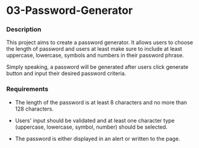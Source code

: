 # 03-Password-Generator

### Description

This project aims to create a password generator. It allows users to choose the length of password and users at least make sure to include at least uppercase, lowercase, symbols and numbers in their password phrase.

Simply speaking, a password will be generated after users click generate button and input their desired password criteria.

### Requirements

-   The length of the password is at least 8 characters and no more than 128 characters.

-   Users' input should be validated and at least one character type (uppercase, lowercase, symbol, number) should be selected.

-   The password is either displayed in an alert or written to the page.
